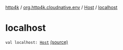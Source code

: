 [http4k](../../index.md) / [org.http4k.cloudnative.env](../index.md) / [Host](index.md) / [localhost](./localhost.md)

# localhost

`val localhost: `[`Host`](index.md) [(source)](https://github.com/http4k/http4k/blob/master/http4k-cloudnative/src/main/kotlin/org/http4k/cloudnative/env/Host.kt#L11)